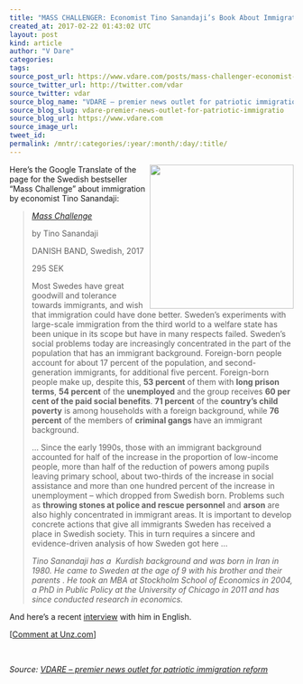 ```yaml
---
title: "MASS CHALLENGER: Economist Tino Sanandaji’s Book About Immigration in Sweden"
created_at: 2017-02-22 01:43:02 UTC
layout: post
kind: article
author: "V Dare"
categories: 
tags: 
source_post_url: https://www.vdare.com/posts/mass-challenger-economist-tino-sanandajis-book-about-immigration-in-sweden
source_twitter_url: http://twitter.com/vdar
source_twitter: vdar
source_blog_name: "VDARE – premier news outlet for patriotic immigration reform"
source_blog_slug: vdare-premier-news-outlet-for-patriotic-immigratio
source_blog_url: https://www.vdare.com
source_image_url: 
tweet_id:
permalink: /mntr/:categories/:year/:month/:day/:title/
---
```

<div class="pf-content"><p><img class="size-full wp-image-107767 alignright" title="" src="https://s3-us-west-2.amazonaws.com/vdare-live/wp-content/uploads/2017/02/21204133/tino.jpg" alt="" width="255" align="right" srcset="https://s3-us-west-2.amazonaws.com/vdare-live/wp-content/uploads/2017/02/21204133/tino.jpg 649w, https://s3-us-west-2.amazonaws.com/vdare-live/wp-content/uploads/2017/02/21204133/tino-150x86.jpg 150w, https://s3-us-west-2.amazonaws.com/vdare-live/wp-content/uploads/2017/02/21204133/tino-300x172.jpg 300w" sizes="(max-width: 649px) 100vw, 649px" />Here’s the Google Translate of the page for the Swedish bestseller “Mass Challenge” about immigration by economist Tino Sanandaji:</p>
<blockquote><p><a href="http://www.adlibris.com/se/bok/massutmaning-9789198378702"><em>Mass Challenge</em> </a></p>
<p>by Tino Sanandaji</p>
<p>DANISH BAND, Swedish, 2017</p>
<p>295 SEK</p>
<p>Most Swedes have great goodwill and tolerance towards immigrants, and wish that immigration could have done better. Sweden’s experiments with large-scale immigration from the third world to a welfare state has been unique in its scope but have in many respects failed. Sweden’s social problems today are increasingly concentrated in the part of the population that has an immigrant background. Foreign-born people account for about 17 percent of the population, and second-generation immigrants, for additional five percent. Foreign-born people make up, despite this, <strong>53 percent</strong> of them with <strong>long prison terms</strong>, <strong>54 percent</strong> of the <strong>unemployed</strong> and the group receives <strong>60 per cent of the paid social benefits</strong>. <strong>71 percent</strong> of the <strong>country’s child poverty</strong> is among households with a foreign background, while <strong>76 percent</strong> of the members of <strong>criminal gangs </strong>have an immigrant background.</p><!-- TAG START { player: "7518-804336-VDare - Outstream - Rev", owner: "ONE Video by AOL", for: "ONE Video by AOL" - BEINJS } --><div id="57966237cc52c74a5e1363c4" class="vdb_player vdb_57966237cc52c74a5e1363c456bcd17ce4b018167fea5539">    <script type="text/javascript" src="//delivery.vidible.tv/jsonp/pid=57966237cc52c74a5e1363c4/56bcd17ce4b018167fea5539_bein.js"></script></div><!-- TAG END { date: 07/25/16 } -->
<p>… Since the early 1990s, those with an immigrant background accounted for half of the increase in the proportion of low-income people, more than half of the reduction of powers among pupils leaving primary school, about two-thirds of the increase in social assistance and more than one hundred percent of the increase in unemployment – which dropped from Swedish born. Problems such as <strong>throwing stones at police and rescue personnel</strong> and <strong>arson</strong> are also highly concentrated in immigrant areas. It is important to develop concrete actions that give all immigrants Sweden has received a place in Swedish society. This in turn requires a sincere and evidence-driven analysis of how Sweden got here …</p>
<p><em>Tino Sanandaji has a  Kurdish background and was born in Iran in 1980. He came to Sweden at the age of 9 with his brother and their parents . He took an MBA at Stockholm School of Economics in 2004, a PhD in Public Policy at the University of Chicago in 2011 and has since conducted research in economics.</em></p></blockquote>
<p>And here’s a recent <a href="https://www.linkedin.com/pulse/sweden-brink-interview-dr-tino-sanandaji-erico-matias-tavares">interview</a> with him in English.</p>
<p>[<a href="http://www.unz.com/isteve/economist-tino-sanandajis-book-about-immigration-in-sweden/">Comment at Unz.com</a>]</p>
<p>&nbsp;</p>
</div><div class="">
    <i>Source: <a href="https://www.vdare.com">VDARE – premier news outlet for patriotic immigration reform</a></i>
</div>
